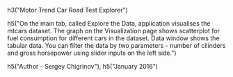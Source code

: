 h3("Motor Trend Car Road Test Explorer")

h5("On the main tab, called Explore the Data, application visualises the mtcars dataset. The graph on the Visualization page shows scatterplot for fuel consumption for different cars in the dataset. Data window shows the tabular data. You can filter the data by two parameters - number of cilinders and gross horsepower using slider inputs on the left side.")

h5("Author - Sergey Chigrinov"),
h5("January 2016")